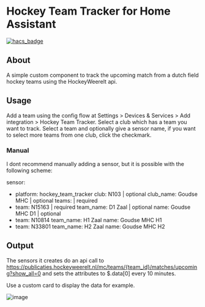 # Hockey Team Tracker for Home Assistant
[![hacs_badge](https://img.shields.io/badge/HACS-Default-orange.svg)](https://github.com/custom-components/hacs)

## About
A simple custom component to track the upcoming match from a dutch field hockey teams using the HockeyWeerelt api.

## Usage
Add a team using the config flow at Settings > Devices & Services > Add integration > Hockey Team Tracker.
Select a club which has a team you want to track.
Select a team and optionally give a sensor name, if you want to select more teams from one club, click the checkmark.

### Manual
I dont recommend manually adding a sensor, but it is possible with the following scheme:

sensor:
  - platform: hockey_team_tracker
  club: N103 | optional
  club_name: Goudse MHC | optional
  teams: | required
  - team: N15163 | required
    team_name: D1 Zaal | optional
    name: Goudse MHC D1 | optional
  - team: N10814
    team_name: H1 Zaal
    name: Goudse MHC H1
  - team: N33801
    team_name: H2 Zaal
    name: Goudse MHC H2

## Output
The sensors it creates do an api call to https://publicaties.hockeyweerelt.nl/mc/teams/{team_id}/matches/upcoming?show_all=0 and sets the attributes to $.data[0] every 10 minutes.

Use a custom card to display the data for example.

![image](https://github.com/joosthoi1/hockey-team-tracker/assets/44155686/203eb594-04e1-4618-a5b3-a11d60b412ef)
